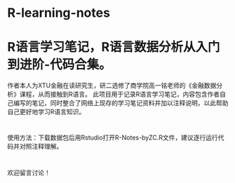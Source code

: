 # R-learning-notes
R语言学习笔记，R语言数据分析从入门到进阶-代码合集。
================================================
作者本人为XTU金融在读研究生，研二选修了商学院高一铭老师的《金融数据分析》课程，从而接触到R语言。
此项目用于记录R语言学习笔记，内容包含作者自己编写的笔记，同时整合了网络上现存的学习笔记资料并加以注释说明，以此帮助自己更好地学习R语言知识。
#
使用方法：下载数据包后用Rstudio打开R-Notes-byZC.R文件，建议逐行运行代码并对照注释理解。
#
欢迎留言讨论！
